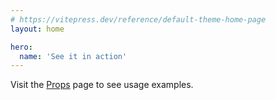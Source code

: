 ```yaml
---
# https://vitepress.dev/reference/default-theme-home-page
layout: home

hero:
  name: 'See it in action'
---
```


<div :class="$style['my-md']">
    <paystack-inline :amount="5000"/>
</div>

Visit the [Props](/props) page to see usage examples.

<style module>
.my-md {
    margin-top: 15px;
    margin-bottom: 15px;
}
</style>

